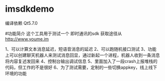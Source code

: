 # imsdkdemo

编译依赖 Qt5.7.0

#功能简介
这个工具用于测试一个 即时通讯的sdk 获取途径从 http://www.youme.im

1、可以计算文本消息延迟，短语音消息的延迟
2、可以跑随机接口测试
3、功能上可以创建聊天机器人来测试消息回显，通过新起一个进程，机器人收到一条消息将内容复述发回来
4、控制台输出调试信息
5、里面加入了一段crash上报堆栈的代码，但工作的不是很好
6、为了测试需要，定制的一些切换appkey，线上线下环境的功能

